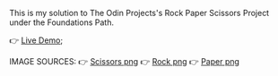 This is my solution to The Odin Projects's Rock Paper Scissors Project under the Foundations Path.

👉 [Live Demo](https://godwiniyamba.github.io/rock-paper-scissors/);

IMAGE SOURCES:
👉 [Scissors png](https://www.clipartmax.com/middle/m2H7N4b1b1Z5N4i8_your-hand-hand-clipart-png-rock-paper-scissors/)
👉 [Rock png](https://www.pngaaa.com/detail/3313783)
👉 [Paper png](https://www.pngaaa.com/detail/3313779)
